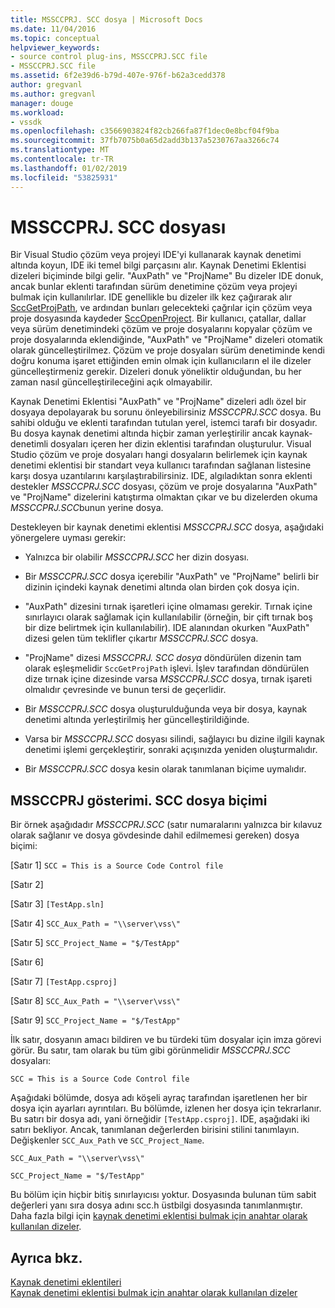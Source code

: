 ```yaml
---
title: MSSCCPRJ. SCC dosya | Microsoft Docs
ms.date: 11/04/2016
ms.topic: conceptual
helpviewer_keywords:
- source control plug-ins, MSSCCPRJ.SCC file
- MSSCCPRJ.SCC file
ms.assetid: 6f2e39d6-b79d-407e-976f-b62a3cedd378
author: gregvanl
ms.author: gregvanl
manager: douge
ms.workload:
- vssdk
ms.openlocfilehash: c3566903824f82cb266fa87f1dec0e8bcf04f9ba
ms.sourcegitcommit: 37fb7075b0a65d2add3b137a5230767aa3266c74
ms.translationtype: MT
ms.contentlocale: tr-TR
ms.lasthandoff: 01/02/2019
ms.locfileid: "53825931"
---
```

# <a name="mssccprjscc-file"></a>MSSCCPRJ. SCC dosyası
Bir Visual Studio çözüm veya projeyi IDE'yi kullanarak kaynak denetimi altında koyun, IDE iki temel bilgi parçasını alır. Kaynak Denetimi Eklentisi dizeleri biçiminde bilgi gelir. "AuxPath" ve "ProjName" Bu dizeler IDE donuk, ancak bunlar eklenti tarafından sürüm denetimine çözüm veya projeyi bulmak için kullanılırlar. IDE genellikle bu dizeler ilk kez çağırarak alır [SccGetProjPath](../extensibility/sccgetprojpath-function.md), ve ardından bunları gelecekteki çağrılar için çözüm veya proje dosyasında kaydeder [SccOpenProject](../extensibility/sccopenproject-function.md). Bir kullanıcı, çatallar, dallar veya sürüm denetimindeki çözüm ve proje dosyalarını kopyalar çözüm ve proje dosyalarında eklendiğinde, "AuxPath" ve "ProjName" dizeleri otomatik olarak güncelleştirilmez. Çözüm ve proje dosyaları sürüm denetiminde kendi doğru konuma işaret ettiğinden emin olmak için kullanıcıların el ile dizeler güncelleştirmeniz gerekir. Dizeleri donuk yöneliktir olduğundan, bu her zaman nasıl güncelleştirileceğini açık olmayabilir.  
  
 Kaynak Denetimi Eklentisi "AuxPath" ve "ProjName" dizeleri adlı özel bir dosyaya depolayarak bu sorunu önleyebilirsiniz *MSSCCPRJ.SCC* dosya. Bu sahibi olduğu ve eklenti tarafından tutulan yerel, istemci tarafı bir dosyadır. Bu dosya kaynak denetimi altında hiçbir zaman yerleştirilir ancak kaynak-denetimli dosyaları içeren her dizin eklentisi tarafından oluşturulur. Visual Studio çözüm ve proje dosyaları hangi dosyaların belirlemek için kaynak denetimi eklentisi bir standart veya kullanıcı tarafından sağlanan listesine karşı dosya uzantılarını karşılaştırabilirsiniz. IDE, algıladıktan sonra eklenti destekler *MSSCCPRJ.SCC* dosyası, çözüm ve proje dosyalarına "AuxPath" ve "ProjName" dizelerini katıştırma olmaktan çıkar ve bu dizelerden okuma *MSSCCPRJ.SCC*bunun yerine dosya.  
  
 Destekleyen bir kaynak denetimi eklentisi *MSSCCPRJ.SCC* dosya, aşağıdaki yönergelere uyması gerekir:  
  
-   Yalnızca bir olabilir *MSSCCPRJ.SCC* her dizin dosyası.  
  
-   Bir *MSSCCPRJ.SCC* dosya içerebilir "AuxPath" ve "ProjName" belirli bir dizinin içindeki kaynak denetimi altında olan birden çok dosya için.  
  
-   "AuxPath" dizesini tırnak işaretleri içine olmaması gerekir. Tırnak içine sınırlayıcı olarak sağlamak için kullanılabilir (örneğin, bir çift tırnak boş bir dize belirtmek için kullanılabilir). IDE alanından okurken "AuxPath" dizesi gelen tüm teklifler çıkartır *MSSCCPRJ.SCC* dosya.  
  
-   "ProjName" dizesi *MSSCCPRJ. SCC dosya* döndürülen dizenin tam olarak eşleşmelidir `SccGetProjPath` işlevi. İşlev tarafından döndürülen dize tırnak içine dizesinde varsa *MSSCCPRJ.SCC* dosya, tırnak işareti olmalıdır çevresinde ve bunun tersi de geçerlidir.  
  
-   Bir *MSSCCPRJ.SCC* dosya oluşturulduğunda veya bir dosya, kaynak denetimi altında yerleştirilmiş her güncelleştirildiğinde.  
  
-   Varsa bir *MSSCCPRJ.SCC* dosyası silindi, sağlayıcı bu dizine ilgili kaynak denetimi işlemi gerçekleştirir, sonraki açışınızda yeniden oluşturmalıdır.  
  
-   Bir *MSSCCPRJ.SCC* dosya kesin olarak tanımlanan biçime uymalıdır.  
  
## <a name="an-illustration-of-the-mssccprjscc-file-format"></a>MSSCCPRJ gösterimi. SCC dosya biçimi  
 Bir örnek aşağıdadır *MSSCCPRJ.SCC* (satır numaralarını yalnızca bir kılavuz olarak sağlanır ve dosya gövdesinde dahil edilmemesi gereken) dosya biçimi:  
  
 [Satır 1] `SCC = This is a Source Code Control file`  
  
 [Satır 2]  
  
 [Satır 3] `[TestApp.sln]`  
  
 [Satır 4] `SCC_Aux_Path = "\\server\vss\"`  
  
 [Satır 5] `SCC_Project_Name = "$/TestApp"`  
  
 [Satır 6]  
  
 [Satır 7] `[TestApp.csproj]`  
  
 [Satır 8] `SCC_Aux_Path = "\\server\vss\"`  
  
 [Satır 9] `SCC_Project_Name = "$/TestApp"`  
  
 İlk satır, dosyanın amacı bildiren ve bu türdeki tüm dosyalar için imza görevi görür. Bu satır, tam olarak bu tüm gibi görünmelidir *MSSCCPRJ.SCC* dosyaları:  
  
 `SCC = This is a Source Code Control file`  
  
 Aşağıdaki bölümde, dosya adı köşeli ayraç tarafından işaretlenen her bir dosya için ayarları ayrıntıları. Bu bölümde, izlenen her dosya için tekrarlanır. Bu satırı bir dosya adı, yani örneğidir `[TestApp.csproj]`. IDE, aşağıdaki iki satırı bekliyor. Ancak, tanımlanan değerlerden birisini stilini tanımlayın. Değişkenler `SCC_Aux_Path` ve `SCC_Project_Name`.  
  
 `SCC_Aux_Path = "\\server\vss\"`  
  
 `SCC_Project_Name = "$/TestApp"`  
  
 Bu bölüm için hiçbir bitiş sınırlayıcısı yoktur. Dosyasında bulunan tüm sabit değerleri yanı sıra dosya adını scc.h üstbilgi dosyasında tanımlanmıştır. Daha fazla bilgi için [kaynak denetimi eklentisi bulmak için anahtar olarak kullanılan dizeler](../extensibility/strings-used-as-keys-for-finding-a-source-control-plug-in.md).  
  
## <a name="see-also"></a>Ayrıca bkz.  
 [Kaynak denetimi eklentileri](../extensibility/source-control-plug-ins.md)   
 [Kaynak denetimi eklentisi bulmak için anahtar olarak kullanılan dizeler](../extensibility/strings-used-as-keys-for-finding-a-source-control-plug-in.md)